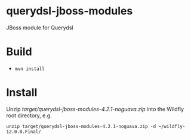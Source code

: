 querydsl-jboss-modules
======================

JBoss module for Querydsl

Build
=====

* `mvn install`

Install
=======

Unzip _target/querydsl-jboss-modules-4.2.1-noguava.zip_ into the Wildfly root directory, e.g.
```
unzip target/querydsl-jboss-modules-4.2.1-noguava.zip -d ~/wildfly-12.0.0.Final/
```
